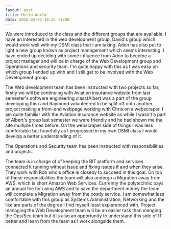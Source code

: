 ```yaml
---
layout: post
title: Hello World
date: 2018-03-02 16:25 +1200
---
```


We were introduced to the class and the different groups that are available. I have an interested in the web development group, David's group which would work well with my DSMI class that I am taking. Adon has also put to light a new group known as project management which seems interesting. I have ended up deciding with some influence from Adon to become a project manager and will be in charge of the Web Development group and Operations and security team. I'm quite happy with this as I was easy on which group I ended up with and I still get to be involved with the Web Development group. 

The Web development team has been instructed with two projects so far, firstly we will be continuing with Aviation insurance website from last semester's software engineering class(Albert was a part of the group developing this) and Raymond volunteered to be split off onto another project making a front-end webpage working with Chris on a webscraper. I am quite familiar with the Aviation Insurance website as while I wasn't a part of Albert's group last semester we were friendly and he had shown me the site multiple times before. On the webscraper side of things I was less comfortable but hopefully as I progressed in my own DSMI class I would develop a better understanding of it.

The Operations and Security team has been instructed with responsibilities and projects.

The team is in charge of of keeping the BIT platform and services connected it running without issue and fixing issues if and when they arise. They work with Rob who's office is closeby to succeed in this goal. On top of these responsibilities the team will also undergo a Migration away from AWS, which is short Amazon Web Services. Currently the polytechnic pays an annual fee for using AWS and to save the department money the team will complete a Migration away from the costly service. I am somewhat less comfortable with this group as Systems Administration, Networking and the like are parts of the degree I find myself least expierenced with. Project managing the Web Development team will be an easier task than manging the Ops/Sec team but it is also an opportunity to understand this side of IT better and learn from the team as I work alongside them.
